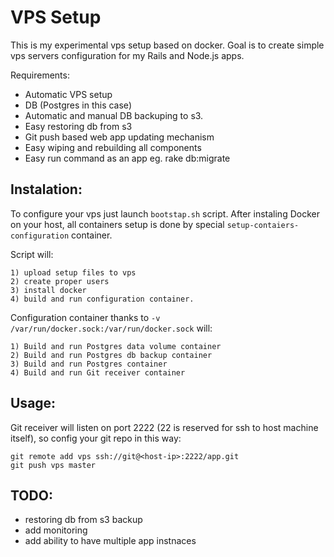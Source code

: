 VPS Setup
=============

This is my experimental vps setup based on docker.
Goal is to create simple vps servers configuration for my Rails and Node.js apps.

Requirements:

* Automatic VPS setup
* DB (Postgres in this case)
* Automatic and manual DB backuping  to s3.
* Easy restoring db from s3
* Git push based web app updating mechanism 
* Easy wiping and rebuilding all components
* Easy run command as an app eg. rake db:migrate

Instalation:
-------
To configure your vps just launch `bootstap.sh` script. After instaling Docker on your host, all containers setup is done by special `setup-contaiers-configuration` container.

Script will:

    1) upload setup files to vps
    2) create proper users
    3) install docker
    4) build and run configuration container.


Configuration container thanks to `-v /var/run/docker.sock:/var/run/docker.sock` will:

    1) Build and run Postgres data volume container
    2) Build and run Postgres db backup container 
    3) Build and run Postgres container
    4) Build and run Git receiver container

Usage:
-------
Git receiver will listen on port 2222 (22 is reserved for ssh to host machine itself), so config your git repo in this way:

    git remote add vps ssh://git@<host-ip>:2222/app.git
    git push vps master


TODO:
-------
- restoring db from s3 backup
- add monitoring
- add ability to have multiple app instnaces
